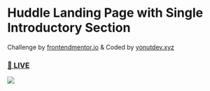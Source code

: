 # Huddle Landing Page with Single Introductory Section
Challenge by <a href="https://frontendmentor.io">frontendmentor.io</a> & Coded by <a href="https://yonutdev.xyz">yonutdev.xyz</a>
<h3><a href="https://yonutdev.github.io/huddle-landing-page-with-single-introductory-section/" target="_blank">👀 LIVE</a></h3>
<img src="https://i.imgur.com/dQaRx6J.png"></img>

